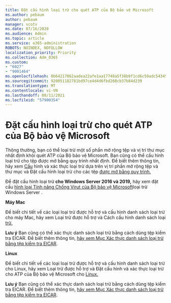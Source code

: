 ```yaml
---
title: Đặt cấu hình loại trừ cho quét ATP của Bộ bảo vệ Microsoft
ms.author: pebaum
author: pebaum
manager: scotv
ms.date: 07/16/2020
ms.audience: Admin
ms.topic: article
ms.service: o365-administration
ROBOTS: NOINDEX, NOFOLLOW
localization_priority: Priority
ms.collection: Adm_O365
ms.custom:
- "6027"
- "9001464"
ms.openlocfilehash: 0b64217062aadea22afe1aa17748a5f38b9f1cd6c59adc54345afe3c6f12bdc2
ms.sourcegitcommit: 920051182781bd97ce4d4d6fbd268cb37b84d239
ms.translationtype: MT
ms.contentlocale: vi-VN
ms.lasthandoff: 08/11/2021
ms.locfileid: "57900354"
---
```

# <a name="configuring-exclusions-for-microsoft-defender-atp-scan"></a>Đặt cấu hình loại trừ cho quét ATP của Bộ bảo vệ Microsoft

Thông thường, bạn có thể loại trừ một số phần mở rộng tệp và vị trí thư mục nhất định khỏi quét ATP của Bộ bảo vệ Microsoft. Bạn cũng có thể cấu hình loại trừ cho tệp được mở bằng quy trình nhất định. Để biết thêm thông tin, hãy xem [Cấu](https://docs.microsoft.com/windows/security/threat-protection/microsoft-defender-antivirus/configure-extension-file-exclusions-microsoft-defender-antivirus) hình và xác thực loại trừ dựa trên vị trí phần mở rộng tệp và thư mục và Đặt cấu hình loại trừ cho các tệp [được mở bằng quy trình.](https://docs.microsoft.com/windows/security/threat-protection/microsoft-defender-antivirus/configure-process-opened-file-exclusions-microsoft-defender-antivirus)

Để đặt cấu hình loại trừ **cho Windows Server 2016 và 2019,** hãy xem đặt cấu [hình loại Tính năng Chống Virut của Bộ bảo vệ Microsoft](https://docs.microsoft.com/windows/security/threat-protection/microsoft-defender-antivirus/configure-server-exclusions-microsoft-defender-antivirus)loại trừ Windows Server .

**Máy Mac**

Để biết chi tiết về các loại loại trừ được hỗ trợ [](https://docs.microsoft.com/windows/security/threat-protection/microsoft-defender-atp/mac-exclusions#supported-exclusion-types) và cấu hình danh sách loại trừ cho máy Mac, hãy xem Loại trừ được hỗ trợ và Cách cấu hình danh sách loại [trừ.](https://docs.microsoft.com/windows/security/threat-protection/microsoft-defender-atp/mac-exclusions#how-to-configure-the-list-of-exclusions)

**Lưu ý** Bạn cũng có thể xác thực danh sách loại trừ bằng cách dùng tệp kiểm tra EICAR. Để biết thêm thông tin, [hãy xem Mục Xác thực danh sách loại trừ bằng tệp kiểm tra EICAR](https://docs.microsoft.com/windows/security/threat-protection/microsoft-defender-atp/mac-exclusions#validate-exclusions-lists-with-the-eicar-test-file). 

**Linux**

Để biết chi tiết về các loại loại trừ được hỗ trợ [](https://docs.microsoft.com/windows/security/threat-protection/microsoft-defender-atp/linux-exclusions#supported-exclusion-types) và cấu hình danh sách loại trừ cho Linux, hãy xem Loại trừ được hỗ trợ và Đặt cấu hình và xác thực loại trừ cho ATP của Bộ bảo vệ Microsoft cho [Linux.](https://docs.microsoft.com/windows/security/threat-protection/microsoft-defender-atp/linux-exclusions)

**Lưu ý** Bạn cũng có thể xác thực danh sách loại trừ bằng cách dùng tệp kiểm tra EICAR. Để biết thêm thông tin, [hãy xem Mục Xác thực danh sách loại trừ bằng tệp kiểm tra EICAR](https://docs.microsoft.com/windows/security/threat-protection/microsoft-defender-atp/linux-exclusions#validate-exclusions-lists-with-the-eicar-test-file). 